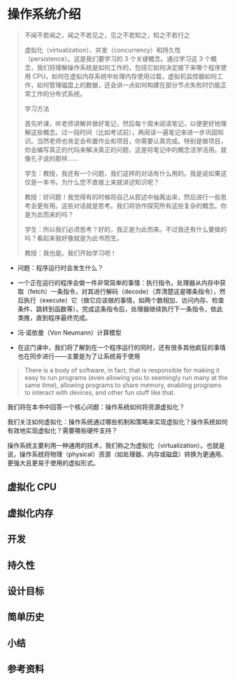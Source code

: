 # 操作系统介绍

> 不闻不若闻之，闻之不若见之，见之不若知之，知之不若行之
>
> 虚拟化（virtualization）、并发（concurrency）和持久性（persistence）。这是我们要学习的 3 个关键概念。通过学习这 3 个概念，我们将理解操作系统是如何工作的，包括它如何决定接下来哪个程序使用 CPU，如何在虚拟内存系统中处理内存使用过载，虚拟机监控器如何工作，如何管理磁盘上的数据，还会讲一点如何构建在部分节点失败时仍能正常工作的分布式系统。
>
> 学习方法
>
> 首先听课，听老师讲解并做好笔记，然后每个周末阅读笔记，以便更好地理解这些概念。过一段时间（比如考试前），再阅读一遍笔记来进一步巩固知识。当然老师也肯定会布置作业和项目，你需要认真完成。特别是做项目，你会编写真正的代码来解决真正的问题，这是将笔记中的概念活学活用。就像孔子说的那样……
>
> 学生：教授，我还有一个问题，我们这样的对话有什么用的。我是说如果这仅是一本书，为什么您不直接上来就讲述知识呢？
>
> 教授：好问题！我觉得有的时候将自己从叙述中抽离出来，然后进行一些思考会更有用。这些对话就是思考。我们将协作探究所有这些复杂的概念。你是为此而来的吗？
>
> 学生：所以我们必须思考？好的，我正是为此而来。不过我还有什么要做的吗？看起来我好像就是为此书而生。
>
> 教授：我也是。我们开始学习吧！

- 问题：程序运行时会发生什么？
- 一个正在运行的程序会做一件非常简单的事情：执行指令。处理器从内存中获取（fetch）一条指令，对其进行解码（decode）（弄清楚这是哪条指令），然后执行（execute）它（做它应该做的事情，如两个数相加、访问内存、检查条件、跳转到函数等）。完成这条指令后，处理器继续执行下一条指令，依此类推，直到程序最终完成。

- 冯·诺依曼（Von Neumann）计算模型
- 在这门课中，我们将了解到在一个程序运行的同时，还有很多其他疯狂的事情也在同步进行——主要是为了让系统易于使用

> There is a body of software, in fact, that is responsible for making it easy to run programs (even allowing you to seemingly run many at the same time), allowing programs to share memory, enabling programs to interact with devices, and other fun stuff like that.

我们将在本书中回答一个核心问题：操作系统如何将资源虚拟化？

我们关注如何虚拟化：操作系统通过哪些机制和策略来实现虚拟化？操作系统如何有效地实现虚拟化？需要哪些硬件支持？

操作系统主要利用一种通用的技术，我们称之为虚拟化（virtualization）。也就是说，操作系统将物理（physical）资源（如处理器、内存或磁盘）转换为更通用、更强大且更易于使用的虚拟形式。

## 虚拟化 CPU

## 虚拟化内存

## 开发

## 持久性

## 设计目标

## 简单历史

## 小结

## 参考资料
